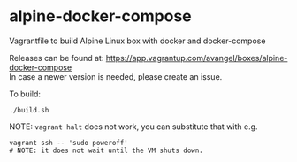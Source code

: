 # alpine-docker-compose
Vagrantfile to build Alpine Linux box with docker and docker-compose

Releases can be found at: https://app.vagrantup.com/avangel/boxes/alpine-docker-compose  
In case a newer version is needed, please create an issue.

To build:
```
./build.sh
```

NOTE: `vagrant halt` does not work, you can substitute that with e.g.
```
vagrant ssh -- 'sudo poweroff'
# NOTE: it does not wait until the VM shuts down.
```
